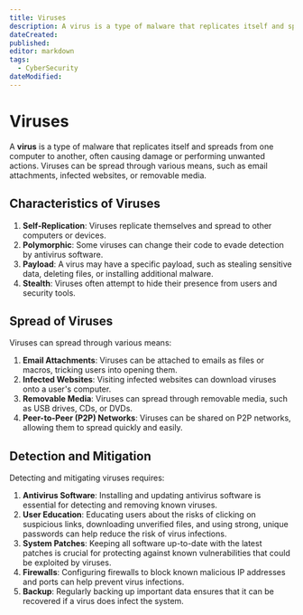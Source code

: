 ```yaml
---
title: Viruses
description: A virus is a type of malware that replicates itself and spreads from one computer to another, often causing damage or performing unwanted actions. Viruses can be spread through various means, such as email attachments, infected websites, or removable media.
dateCreated: 
published: 
editor: markdown
tags:
  - CyberSecurity
dateModified: 
---
```

# Viruses

A **virus** is a type of malware that replicates itself and spreads from one computer to another, often causing damage or performing unwanted actions. Viruses can be spread through various means, such as email attachments, infected websites, or removable media.

## Characteristics of Viruses

1. **Self-Replication**: Viruses replicate themselves and spread to other computers or devices.
2. **Polymorphic**: Some viruses can change their code to evade detection by antivirus software.
3. **Payload**: A virus may have a specific payload, such as stealing sensitive data, deleting files, or installing additional malware.
4. **Stealth**: Viruses often attempt to hide their presence from users and security tools.

## Spread of Viruses

Viruses can spread through various means:

1. **Email Attachments**: Viruses can be attached to emails as files or macros, tricking users into opening them.
2. **Infected Websites**: Visiting infected websites can download viruses onto a user's computer.
3. **Removable Media**: Viruses can spread through removable media, such as USB drives, CDs, or DVDs.
4. **Peer-to-Peer (P2P) Networks**: Viruses can be shared on P2P networks, allowing them to spread quickly and easily.

## Detection and Mitigation

Detecting and mitigating viruses requires:

1. **Antivirus Software**: Installing and updating antivirus software is essential for detecting and removing known viruses.
2. **User Education**: Educating users about the risks of clicking on suspicious links, downloading unverified files, and using strong, unique passwords can help reduce the risk of virus infections.
3. **System Patches**: Keeping all software up-to-date with the latest patches is crucial for protecting against known vulnerabilities that could be exploited by viruses.
4. **Firewalls**: Configuring firewalls to block known malicious IP addresses and ports can help prevent virus infections.
5. **Backup**: Regularly backing up important data ensures that it can be recovered if a virus does infect the system.